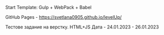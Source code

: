  Start Template: Gulp + WebPack + Babel

GitHub Pages - https://svetlana0905.github.io/levelUp/

Тестове задание на верстку. HTML+JS
Дата - 24.01.2023 - 26.01.2023
